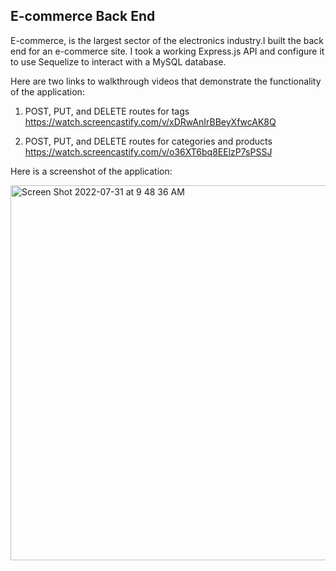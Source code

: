## E-commerce Back End
E-commerce, is the largest sector of the electronics industry.I built the back end for an e-commerce site. I took a working Express.js API and configure it to use Sequelize to interact with a MySQL database.

Here are two links to walkthrough videos that demonstrate the functionality of the application:

1. POST, PUT, and DELETE routes for tags
https://watch.screencastify.com/v/xDRwAnIrBBeyXfwcAK8Q

2. POST, PUT, and DELETE routes for categories and products
https://watch.screencastify.com/v/o36XT6bq8EElzP7sPSSJ


Here is a screenshot of the application:

<img width="600" alt="Screen Shot 2022-07-31 at 9 48 36 AM" src="https://user-images.githubusercontent.com/100814403/182029490-5efec0bb-c20e-4f6f-a316-fc602bdcba80.png">
